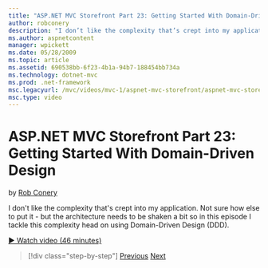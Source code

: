 ```yaml
---
title: "ASP.NET MVC Storefront Part 23: Getting Started With Domain-Driven Design | Microsoft Docs"
author: robconery
description: "I don’t like the complexity that’s crept into my application. Not sure how else to put it - but the architecture needs to be shaken a bit so in this episode..."
ms.author: aspnetcontent
manager: wpickett
ms.date: 05/28/2009
ms.topic: article
ms.assetid: 690538bb-6f23-4b1a-94b7-188454bb734a
ms.technology: dotnet-mvc
ms.prod: .net-framework
msc.legacyurl: /mvc/videos/mvc-1/aspnet-mvc-storefront/aspnet-mvc-storefront-part-23-getting-started-with-domain-driven-design
msc.type: video
---
```

ASP.NET MVC Storefront Part 23: Getting Started With Domain-Driven Design
====================
by [Rob Conery](https://github.com/robconery)

I don't like the complexity that's crept into my application. Not sure how else to put it - but the architecture needs to be shaken a bit so in this episode I tackle this complexity head on using Domain-Driven Design (DDD).

[&#9654; Watch video (46 minutes)](https://channel9.msdn.com/Blogs/ASP-NET-Site-Videos/aspnet-mvc-storefront-part-23-getting-started-with-domain-driven-design)

>[!div class="step-by-step"]
[Previous](aspnet-mvc-storefront-part-22-restructuring-rerouting-and-paypal.md)
[Next](aspnet-mvc-storefront-part-24-finis.md)